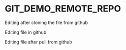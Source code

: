 # GIT_DEMO_REMOTE_REPO

Editing after cloning the file from github

Editing file in github

Editing file after pull from github
